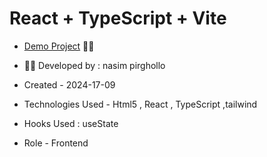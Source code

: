# React + TypeScript + Vite

- [Demo Project]() 👩‍💻



- 👩‍🎓 Developed by : nasim pirghollo

- Created - 2024-17-09

- Technologies Used - Html5 , React , TypeScript ,tailwind 

- Hooks Used : useState 

- Role - Frontend
